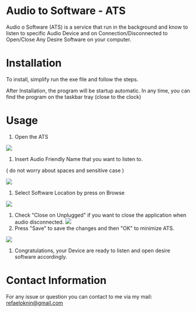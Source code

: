 # Audio to Software - ATS

Audio o Software (ATS) is a service that run in the background and know to listen to specific Audio Device and on Connection/Disconnected to Open/Close Any Desire Software on your computer.

# Installation

To install, simplify run the exe file and follow the steps.

After Installation, the program will be startup automatic.
 In any time, you can find the program on the taskbar tray (close to the clock)
 
 # Usage

1. Open the ATS

![](RackMultipart20210509-4-16dwork_html_cd57f6fb1b809bb.png)

1. Insert Audio Friendly Name that you want to listen to.

( do not worry about spaces and sensitive case )

![](RackMultipart20210509-4-16dwork_html_57d996d79d4f65ce.png)

1. Select Software Location by press on Browse

![](RackMultipart20210509-4-16dwork_html_43a2343f9fd72ee0.png)

1. Check &quot;Close on Unplugged&quot; if you want to close the application when audio disconnected.
 ![](RackMultipart20210509-4-16dwork_html_62ef9128e8317c39.png)
2. Press &quot;Save&quot; to save the changes and then &quot;OK&quot; to minimize ATS.

![](RackMultipart20210509-4-16dwork_html_e7a980b84d153580.png)

1. Congratulations, your Device are ready to listen and open desire software accordingly.

# Contact Information

For any issue or question you can contact to me via my mail: [refaeloknin@gmail.com](mailto:refaeloknin@gmail.com)
